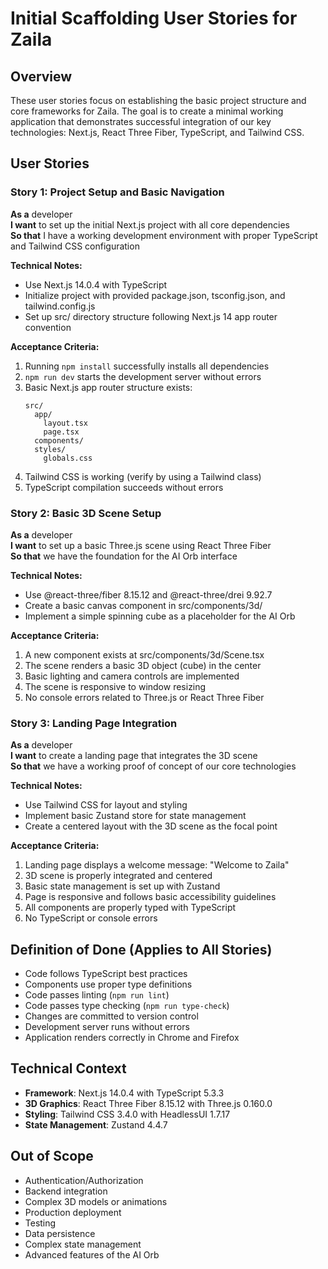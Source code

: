 # Initial Scaffolding User Stories for Zaila

## Overview
These user stories focus on establishing the basic project structure and core frameworks for Zaila. The goal is to create a minimal working application that demonstrates successful integration of our key technologies: Next.js, React Three Fiber, TypeScript, and Tailwind CSS.

## User Stories

### Story 1: Project Setup and Basic Navigation
**As a** developer  
**I want** to set up the initial Next.js project with all core dependencies  
**So that** I have a working development environment with proper TypeScript and Tailwind CSS configuration

**Technical Notes:**
- Use Next.js 14.0.4 with TypeScript
- Initialize project with provided package.json, tsconfig.json, and tailwind.config.js
- Set up src/ directory structure following Next.js 14 app router convention

**Acceptance Criteria:**
1. Running `npm install` successfully installs all dependencies
2. `npm run dev` starts the development server without errors
3. Basic Next.js app router structure exists:
   ```
   src/
     app/
       layout.tsx
       page.tsx
     components/
     styles/
       globals.css
   ```
4. Tailwind CSS is working (verify by using a Tailwind class)
5. TypeScript compilation succeeds without errors

### Story 2: Basic 3D Scene Setup
**As a** developer  
**I want** to set up a basic Three.js scene using React Three Fiber  
**So that** we have the foundation for the AI Orb interface

**Technical Notes:**
- Use @react-three/fiber 8.15.12 and @react-three/drei 9.92.7
- Create a basic canvas component in src/components/3d/
- Implement a simple spinning cube as a placeholder for the AI Orb

**Acceptance Criteria:**
1. A new component exists at src/components/3d/Scene.tsx
2. The scene renders a basic 3D object (cube) in the center
3. Basic lighting and camera controls are implemented
4. The scene is responsive to window resizing
5. No console errors related to Three.js or React Three Fiber

### Story 3: Landing Page Integration
**As a** developer  
**I want** to create a landing page that integrates the 3D scene  
**So that** we have a working proof of concept of our core technologies

**Technical Notes:**
- Use Tailwind CSS for layout and styling
- Implement basic Zustand store for state management
- Create a centered layout with the 3D scene as the focal point

**Acceptance Criteria:**
1. Landing page displays a welcome message: "Welcome to Zaila"
2. 3D scene is properly integrated and centered
3. Basic state management is set up with Zustand
4. Page is responsive and follows basic accessibility guidelines
5. All components are properly typed with TypeScript
6. No TypeScript or console errors

## Definition of Done (Applies to All Stories)
- Code follows TypeScript best practices
- Components use proper type definitions
- Code passes linting (`npm run lint`)
- Code passes type checking (`npm run type-check`)
- Changes are committed to version control
- Development server runs without errors
- Application renders correctly in Chrome and Firefox

## Technical Context
- **Framework**: Next.js 14.0.4 with TypeScript 5.3.3
- **3D Graphics**: React Three Fiber 8.15.12 with Three.js 0.160.0
- **Styling**: Tailwind CSS 3.4.0 with HeadlessUI 1.7.17
- **State Management**: Zustand 4.4.7

## Out of Scope
- Authentication/Authorization
- Backend integration
- Complex 3D models or animations
- Production deployment
- Testing
- Data persistence
- Complex state management
- Advanced features of the AI Orb
